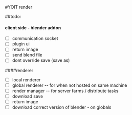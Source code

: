 #YOIT render

##todo:

#### client side - blender addon
- [ ] communication socket
- [ ] plugin ui
- [ ] return image
- [ ] send blend file
- [ ] dont override save (save as)

####renderer
- [ ] local renderer
- [ ] global renderer -- for when not hosted on same machine
- [ ] render manager -- for server farms / distribute tasks
- [ ] download save
- [ ] return image
- [ ] download correct version of blender - on globals